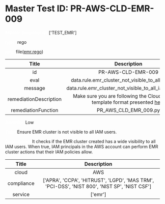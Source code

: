



# Master Test ID: PR-AWS-CLD-EMR-009


***<font color="white">Master Snapshot Id:</font>*** ['TEST_EMR']

***<font color="white">type:</font>*** rego

***<font color="white">rule:</font>*** file([emr.rego])  
  
  
  
  

|Title|Description|
| :---: | :---: |
|id|PR-AWS-CLD-EMR-009|
|eval|data.rule.emr_cluster_not_visible_to_all_iam_users|
|message|data.rule.emr_cluster_not_visible_to_all_iam_users_err|
|remediationDescription|Make sure you are following the Cloudformation template format presented <a href='https://boto3.amazonaws.com/v1/documentation/api/latest/reference/services/emr.html#EMR.Client.describe_cluster' target='_blank'>here</a>|
|remediationFunction|PR_AWS_CLD_EMR_009.py|


***<font color="white">Severity:</font>*** Low

***<font color="white">Title:</font>*** Ensure EMR cluster is not visible to all IAM users.

***<font color="white">Description:</font>*** It checks if the EMR cluster created has a wide visibility to all IAM users. When true, IAM principals in the AWS account can perform EMR cluster actions that their IAM policies allow.  
  
  

|Title|Description|
| :---: | :---: |
|cloud|AWS|
|compliance|['APRA', 'CCPA', 'HITRUST', 'LGPD', 'MAS TRM', 'PCI-DSS', 'NIST 800', 'NIST SP', 'NIST CSF']|
|service|['emr']|



[emr.rego]: https://github.com/prancer-io/prancer-compliance-test/tree/master/aws/cloud/emr.rego
